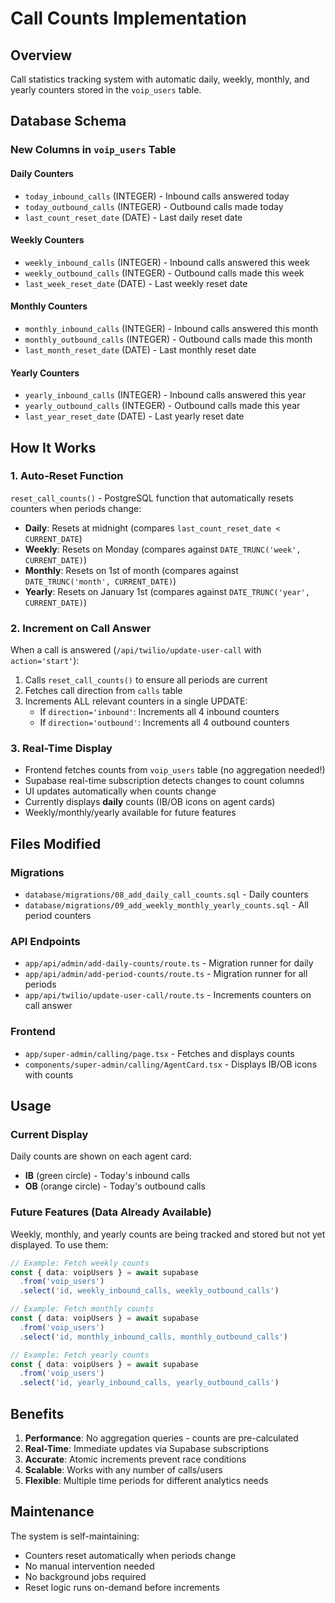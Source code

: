 # Call Counts Implementation

## Overview
Call statistics tracking system with automatic daily, weekly, monthly, and yearly counters stored in the `voip_users` table.

## Database Schema

### New Columns in `voip_users` Table

#### Daily Counters
- `today_inbound_calls` (INTEGER) - Inbound calls answered today
- `today_outbound_calls` (INTEGER) - Outbound calls made today
- `last_count_reset_date` (DATE) - Last daily reset date

#### Weekly Counters
- `weekly_inbound_calls` (INTEGER) - Inbound calls answered this week
- `weekly_outbound_calls` (INTEGER) - Outbound calls made this week
- `last_week_reset_date` (DATE) - Last weekly reset date

#### Monthly Counters
- `monthly_inbound_calls` (INTEGER) - Inbound calls answered this month
- `monthly_outbound_calls` (INTEGER) - Outbound calls made this month
- `last_month_reset_date` (DATE) - Last monthly reset date

#### Yearly Counters
- `yearly_inbound_calls` (INTEGER) - Inbound calls answered this year
- `yearly_outbound_calls` (INTEGER) - Outbound calls made this year
- `last_year_reset_date` (DATE) - Last yearly reset date

## How It Works

### 1. Auto-Reset Function
`reset_call_counts()` - PostgreSQL function that automatically resets counters when periods change:
- **Daily**: Resets at midnight (compares `last_count_reset_date < CURRENT_DATE`)
- **Weekly**: Resets on Monday (compares against `DATE_TRUNC('week', CURRENT_DATE)`)
- **Monthly**: Resets on 1st of month (compares against `DATE_TRUNC('month', CURRENT_DATE)`)
- **Yearly**: Resets on January 1st (compares against `DATE_TRUNC('year', CURRENT_DATE)`)

### 2. Increment on Call Answer
When a call is answered (`/api/twilio/update-user-call` with `action='start'`):
1. Calls `reset_call_counts()` to ensure all periods are current
2. Fetches call direction from `calls` table
3. Increments ALL relevant counters in a single UPDATE:
   - If `direction='inbound'`: Increments all 4 inbound counters
   - If `direction='outbound'`: Increments all 4 outbound counters

### 3. Real-Time Display
- Frontend fetches counts from `voip_users` table (no aggregation needed!)
- Supabase real-time subscription detects changes to count columns
- UI updates automatically when counts change
- Currently displays **daily** counts (IB/OB icons on agent cards)
- Weekly/monthly/yearly available for future features

## Files Modified

### Migrations
- `database/migrations/08_add_daily_call_counts.sql` - Daily counters
- `database/migrations/09_add_weekly_monthly_yearly_counts.sql` - All period counters

### API Endpoints
- `app/api/admin/add-daily-counts/route.ts` - Migration runner for daily
- `app/api/admin/add-period-counts/route.ts` - Migration runner for all periods
- `app/api/twilio/update-user-call/route.ts` - Increments counters on call answer

### Frontend
- `app/super-admin/calling/page.tsx` - Fetches and displays counts
- `components/super-admin/calling/AgentCard.tsx` - Displays IB/OB icons with counts

## Usage

### Current Display
Daily counts are shown on each agent card:
- **IB** (green circle) - Today's inbound calls
- **OB** (orange circle) - Today's outbound calls

### Future Features (Data Already Available)
Weekly, monthly, and yearly counts are being tracked and stored but not yet displayed. To use them:

```typescript
// Example: Fetch weekly counts
const { data: voipUsers } = await supabase
  .from('voip_users')
  .select('id, weekly_inbound_calls, weekly_outbound_calls')

// Example: Fetch monthly counts
const { data: voipUsers } = await supabase
  .from('voip_users')
  .select('id, monthly_inbound_calls, monthly_outbound_calls')

// Example: Fetch yearly counts
const { data: voipUsers } = await supabase
  .from('voip_users')
  .select('id, yearly_inbound_calls, yearly_outbound_calls')
```

## Benefits

1. **Performance**: No aggregation queries - counts are pre-calculated
2. **Real-Time**: Immediate updates via Supabase subscriptions
3. **Accurate**: Atomic increments prevent race conditions
4. **Scalable**: Works with any number of calls/users
5. **Flexible**: Multiple time periods for different analytics needs

## Maintenance

The system is self-maintaining:
- Counters reset automatically when periods change
- No manual intervention needed
- No background jobs required
- Reset logic runs on-demand before increments
